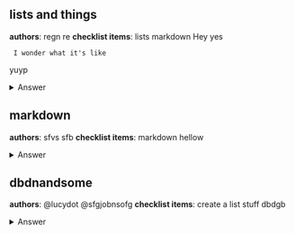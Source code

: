 ## lists and things
**authors**: regn re
**checklist items**: lists markdown
Hey yes

` I wonder what it's like`

yuyp

<details>
<summary>Answer</summary>
No waY!!

`is it?`

</details>

## markdown
**authors**: sfvs sfb
**checklist items**: markdown
hellow

<details>
<summary>Answer</summary>
If ti isn't.

[here](https://google.com).

</details>

## dbdnandsome
**authors**: @lucydot @sfgjobnsofg
**checklist items**: create a list stuff
dbdgb
<details>
<summary>Answer</summary>
dfbdfb
</details>

